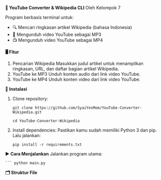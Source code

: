 **🧠 YouTube Converter & Wikipedia CLI**
Oleh Kelompok 7

Program berbasis terminal untuk:
   - 🔍 Mencari ringkasan artikel Wikipedia (bahasa Indonesia)
   - 🎵 Mengunduh video YouTube sebagai MP3
   - 📺 Mengunduh video YouTube sebagai MP4

**🖥️ Fitur**
  1. Pencarian Wikipedia
      Masukkan judul artikel untuk menampilkan ringkasan, URL, dan daftar bagian artikel Wikipedia.
  2. YouTube ke MP3
      Unduh konten audio dari link video YouTube.
  3. YouTube ke MP4
      Unduh konten video dari link video YouTube.

**🔧 Instalasi**
  1. Clone repository:

     ``` git clone https://github.com/SyaiYesMom/YouTube-Converter-Wikipedia.git ```
  
     ``` cd YouTube-Converter-Wikipedia ```

  2. Install dependencies:
      Pastikan kamu sudah memiliki Python 3 dan pip.
      Lalu jalankan:

     ``` pip install -r requirements.txt ```

**▶️ Cara Menjalankan**
Jalankan program utama:

    ``` python main.py

**🗂️ Struktur File**





